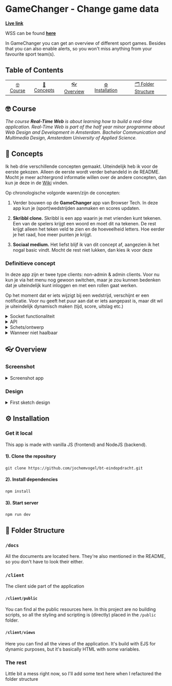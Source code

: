 # GameChanger - Change game data

**[Live link](https://gamechanger-rtw.herokuapp.com/)**

WSS can be found **[here](https://github.com/jochemvogel/gamechanger-wss)**

In GameChanger you can get an overview of different sport games. Besides that you can also enable alerts, so you won't miss anything from your favourite sport team(s).

## Table of Contents

<table>

<tr>
    <td align="center"><a href="#nerd_face-usage">🤓 Course <a></td>
    <td align="center"><a href="#dizzy-concepts">💫 Concepts <a></td>
    <td align="center"><a href="#eyeglasses-overview"> 👓 Overview <a></td>
    <td align="center"><a href="#gear-installation">⚙️ Installation<a></td>
    <td align="center"><a href="#open_file_folder-folder-structure">🗂 Folder Structure<a></td>
</tr>

</table>

## :nerd_face: Course

_The course **Real-Time Web** is about learning how to build a real-time application. Real-Time Web is part of the half year minor programme about Web Design and Development in Amsterdam. Bachelor Communication and Multimedia Design, Amsterdam University of Applied Science._

## :dizzy: Concepts

Ik heb drie verschillende concepten gemaakt. Uiteindelijk heb ik voor de eerste gekozen. Alleen de eerste wordt verder behandeld in de README. Mocht je meer achtergrond informatie willen over de andere concepten, dan kun je deze in de [Wiki](https://github.com/jochemvogel/gamechanger-rtw/wiki/Concepts) vinden.

Op chronologische volgorde waren/zijn de concepten:

1.  Verder bouwen op de **GameChanger** app van Browser Tech. In deze app kun je (sport)wedstrijden aanmaken en scores updaten.

2.  **Skribbl clone.** Skribbl is een app waarin je met vrienden kunt tekenen. Een van de spelers krijgt een woord en moet dit na tekenen. De rest krijgt alleen het teken veld te zien en de hoeveelheid letters. Hoe eerder je het raad, hoe meer punten je krijgt.

3.  **Sociaal medium.** Het liefst blijf ik van dit concept af, aangezien ik het nogal basic vindt. Mocht de rest niet lukken, dan kies ik voor deze

### Definitieve concept

In deze app zijn er twee type clients: non-admin & admin clients. Voor nu kun je via het menu nog gewoon switchen, maar je zou kunnen bedenken dat je uiteindelijk kunt inloggen en met een rollen gaat werken.

Op het moment dat er iets wijzigt bij een wedstrijd, verschijnt er een notificatie. Voor nu geeft het puur aan dat er iets aangepast is, maar dit wil je uiteindelijk dynamisch maken (tijd, score, uitslag etc.)

<details>

<summary>Socket functionaliteit</summary>

Hier zijn verschillende mogelijkheden voor. Een hiervan is de Notification API. Deze heb ik al werkend, dus enkel de socket functionaliteit hoef ik er aan toe te voegen. Voor nu is het nog statisch (wedstrijd x has changed), maar dit kan uiteindelijk ook dynamisch. Ik hoop dat te kunnen realiseren in dit tijdsbestek.

Liveblog. Op elke detailpagina wil ik een liveblog hebben. Om te beginnen wil ik een globale liveblog hebben (vergelijkbaar met een chat), maar uiteindelijk wil ik dit per wedstrijd doen. Hoe of wat weet ik nog niet precies, maar ik denk een combinatie van een database & rooms op socket.io.

Een volgende stap zouden reacties kunnen zijn. Een live feed van reacties op elke wedstrijd. Vergelijkbaar met de liveblog, maar dan reacties van gebruikers.

Dit is voor nu wel voldoende, maar ik kan nog wel even door gaan met wat functionaliteit. Mocht ik zo ver zijn, dan breid ik dit nog uit. Voor nu denk ik dat ik hier wel even zoet mee ben.

</details>

<details>

<summary>API</summary>

Ik zou het leuk vinden om met een weer API te gaan werken, zodat je kunt zien wat voor weer het wordt tijdens jouw wedstrijd (of als je de wedstrijd wilt bezoeken). In eerste instantie wil ik gewoon met een statische locatie Amsterdam werken, maar de tijd wil ik wel dynamisch maken. Dus dat je daadwerkelijk kunt zien wat voor weer het is om 20.30. Hier zou je uiteindelijk nog meer dingen aan toevoegen, zoals of er neerslag is, weer gedurende de hele wedstrijd etc.

De eerste stap is om de API werkend te krijgen. Het is nog niet zo spannend, maar het (near) real-time tonen van het weer in Amsterdam. Als mij dit is gelukt, wil ik graag verder kijken en het weer tonen (en dus ophalen) op basis van de tijd van de wedstrijd. Er is een ander endpoint waarmee dit kan, maar daar moet ik mij nog even in verdiepen.

De API die ik hiervoor gebruik/ga gebruiken is de [Open Weather Map API](https://openweathermap.org/current)

Het is helaas alleen mogelijk om (gratis) het weer van dit moment op te halen. Als je vooruit wilt kijken, moet je helaas betalen. Wél is het mogelijk om met de gratis variant de **One Call API** te gebruiken. Hier moet ik mij nog even in verdiepen, dus dit stukje breid ik nog uit.

In de Free tier kun je 1.000.000 request/maand & 60 requests/minuut doen. Dit is meer dan voldoende. Als je meer wilt weten over de rate limit van de API, dan kun je deze [hier](https://openweathermap.org/price) vinden.

<details>

<summary>Voorbeeld Response</summary>

**Input**: Amsterdam

**Output**:

```json
{
    "coord": {
        "lon": 4.8897,
        "lat": 52.374
    },
    "weather": [
        {
            "id": 801,
            "main": "Clouds",
            "description": "few clouds",
            "icon": "02d"
        }
    ],
    "base": "stations",
    "main": {
        "temp": 282.21,
        "feels_like": 279.71,
        "temp_min": 282.04,
        "temp_max": 282.59,
        "pressure": 1032,
        "humidity": 49
    },
    "visibility": 10000,
    "wind": {
        "speed": 4.63,
        "deg": 300
    },
    "clouds": {
        "all": 20
    },
    "dt": 1618323113,
    "sys": {
        "type": 1,
        "id": 1524,
        "country": "NL",
        "sunrise": 1618289221,
        "sunset": 1618338866
    },
    "timezone": 7200,
    "id": 2759794,
    "name": "Amsterdam",
    "cod": 200
}
```

</details>

**Extra toelichting:**

Eenheden:

-   `main.temp`: Kelvin (De formule om terug naar celsius te gaan is _℃ = K - 273.15_)
-   `wind.speed`: meter/seconde
-   `clouds.all`: Percentage (hoe is de bewolking)

Overige toelichting:

-   Er worden icons meegegeven. Deze kunnen weergegeven worden in de app.
-   Het gaat hier om het endpoint **Current**. Het is het weer op dit moment op een specifieke plek.

Om de API nog beter in beeld te brengen, is er een model gemaakt van de relevante onderdelen in het endpoint:

![enter image description here](https://i.ibb.co/sPrFx5t/data-model.jpg)

</details>

<details>

<summary>Schets/ontwerp</summary>

Dit zijn een aantal ideeën van hoe het eruit kan komen te zien. Ik ben er nog niet uit welke van deze het wordt. Binnenkort verplaats ik een hoop van m'n README naar de Wiki. Het wordt nu wel een beetje veel (en we zijn nog maar net begonnen)

Ontwerp weer implementatie (Weather API):

![Ontwerp weer](https://i.ibb.co/Byt5dzQ/Screenshot-2021-04-12-at-17-31-59.png)

Ontwerp live blog implementatie (Socket)

![Ontwerp liveblog non admin](https://i.ibb.co/n8473D2/Screenshot-2021-04-12-at-18-29-29.png)

<details>

<summary>Data Lifecycle</summary>

Extra note: de stippellijn is de socket verbinding

![Data Lifecycle](https://i.ibb.co/CQywn4c/data-lifecycle-copy.jpg)

</details>

</details>

<details>

<summary>Wanneer niet haalbaar</summary>

Het is een server side applicatie. Het zal wel moeten kunnen, maar ik weet niet in hoeverre mij het lukt om dit server side werkend te krijgen. Neem bijvoorbeeld de live blog. Dit is vergelijkbaar met een chat. Deze heb ik al wel eens eerder gemaakt, maar dit was client side en werd niet opgeslagen. Hier ligt dus nog een uitdaging voor mij.

Als de API te veel tijd gaat kosten. Ik heb (omdat het momenteel niet mijn prioriteit heeft) nog niet naar de API’s gekeken en weet dus niet wat ik kan verwachten. Ik hoop dat ik een tijd kan meegeven als query (zo niet, dan is een datum ook prima).

Het gaat mij dus met name om het server side gedeelte. De socket heb ik werkend en dat zal het probleem dus niet zijn. Het gaat erom dat als een admin iets typt (in het liveblog gedeelte), dat dit dan automatisch gerenderd/weergegeven wordt in de live blog van alle andere clients. Ik weet dat ik dit client side met appendChild etc. kan doen, maar ik weet niet hoe dit server side gedaan moet worden. Ik kan wel client side JavaScript gebruiken, maar omdat ik gebruik maak van EJS, kan ik geen querySelector doen. Wellicht is het dan nog een optie om een live-blog.html te hebben. Staat niet netjes, maar als dit ervoor zorgt dat ik verder kan, dan neem ik dat voor dit project voor lief.

</details>

## :eyeglasses: Overview

### Screenshot

<details>

<summary>Screenshot app</summary>

![Screenshot app](https://raw.githubusercontent.com/jochemvogel/bt-eindopdracht/master/docs/screenshots/Screenshot%202021-03-28%20at%2020.01.26.png)

</details>

### Design

<details>

<summary>First sketch design</summary>

![First sketch design](https://i.ibb.co/LpLfNCF/Screenshot-2021-03-23-at-20-24-01.png)

</details>

## :gear: Installation

### Get it local

This app is made with vanilla JS (frontend) and NodeJS (backend).

#### 1). Clone the repository

`git clone https://github.com/jochemvogel/bt-eindopdracht.git`

#### 2). Install dependencies

`npm install`

#### 3). Start server

`npm run dev`

## :open_file_folder: Folder Structure

### `/docs`

All the documents are located here. They're also mentioned in the README, so you don't have to look their either.

### `/client`

The client side part of the application

#### `/client/public`

You can find al the public resources here. In this project are no building scripts, so all the styling and scripting is (directly) placed in the `/public` folder.

#### `/client/views`

Here you can find all the views of the application. It's build with EJS for dynamic purposes, but it's basically HTML with some variables.

### The rest

Little bit a mess right now, so I'll add some text here when I refactored the folder structure
